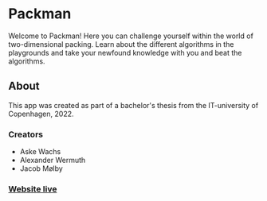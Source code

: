 # Packman

Welcome to Packman! Here you can challenge yourself within the world of two-dimensional packing. Learn about the different algorithms in the playgrounds and take your newfound knowledge with you and beat the algorithms.

## About

This app was created as part of a bachelor's thesis from the IT-university of Copenhagen, 2022.

### Creators

- Aske Wachs
- Alexander Wermuth
- Jacob Mølby


### [Website live](https://learnpacking.com/)
